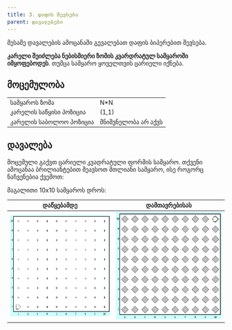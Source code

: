 ```yaml
---
title: 3. დაფის შევსება
parent: დავალებები
---
```


მესამე დავალების ამოცანაში გევალებათ დაფის ბიპერებით შევსება. 

__კარელი შეიძლება ნებისმიერი ზომის კვარდრატულ სამყაროში იმყოფებოდეს__. თუმცა სამყარო ყოველთვის ცარიელი იქნება.

## მოცემულობა

| | | 
|---|---|
| სამყაროს ზომა | N*N |
| კარელის საწყისი პოზიცია | (1,1) |
| კარელის საბოლოო პოზიცია | მნიშვნელობა არ აქვს |

## დავალება
მოცემული გაქვთ ცარიელი კვადრატული ფორმის სამყარო. თქვენი ამოცანაა ბრილიანტებით შეავსოთ მთლიანი სამყარო, ისე როგორც ნაჩვენებია ქვემოთ:

მაგალითი 10x10 სამყაროს დროს:

|დაწყებამდე|დამთავრებისას|
|---|---|
|![](./img/3_karel_start.png)|![](./img/3_karel_end.png)|
